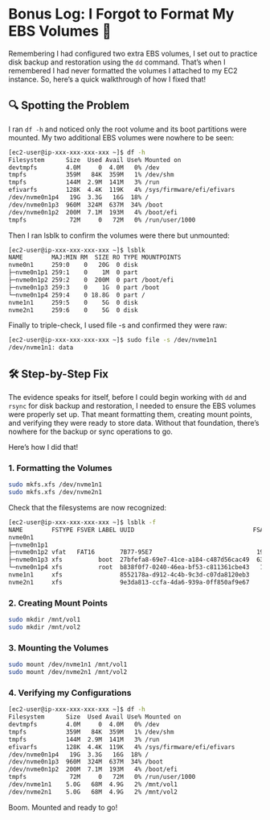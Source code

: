 # Bonus Log: I Forgot to Format My EBS Volumes 🐧

Remembering I had configured two extra EBS volumes, I set out to practice disk backup and restoration using the `dd` command. That’s when I remembered I had never formatted the volumes I attached to my EC2 instance. So, here’s a quick walkthrough of how I fixed that!

## 🔍 Spotting the Problem

I ran `df -h` and noticed only the root volume and its boot partitions were mounted. My two additional EBS volumes were nowhere to be seen:

```bash
[ec2-user@ip-xxx-xxx-xxx-xxx ~]$ df -h
Filesystem      Size  Used Avail Use% Mounted on
devtmpfs        4.0M     0  4.0M   0% /dev
tmpfs           359M   84K  359M   1% /dev/shm
tmpfs           144M  2.9M  141M   3% /run
efivarfs        128K  4.4K  119K   4% /sys/firmware/efi/efivars
/dev/nvme0n1p4   19G  3.3G   16G  18% /
/dev/nvme0n1p3  960M  324M  637M  34% /boot
/dev/nvme0n1p2  200M  7.1M  193M   4% /boot/efi
tmpfs            72M     0   72M   0% /run/user/1000
```

Then I ran lsblk to confirm the volumes were there but unmounted:

```bash
[ec2-user@ip-xxx-xxx-xxx-xxx ~]$ lsblk
NAME        MAJ:MIN RM  SIZE RO TYPE MOUNTPOINTS
nvme0n1     259:0    0   20G  0 disk
├─nvme0n1p1 259:1    0    1M  0 part
├─nvme0n1p2 259:2    0  200M  0 part /boot/efi
├─nvme0n1p3 259:3    0    1G  0 part /boot
└─nvme0n1p4 259:4    0 18.8G  0 part /
nvme1n1     259:5    0    5G  0 disk
nvme2n1     259:6    0    5G  0 disk
```

Finally to triple-check, I used file -s and confirmed they were raw:

```bash
[ec2-user@ip-xxx-xxx-xxx-xxx ~]$ sudo file -s /dev/nvme1n1
/dev/nvme1n1: data
```

## 🛠️ Step-by-Step Fix

The evidence speaks for itself, before I could begin working with `dd` and `rsync` for disk backup and restoration, I needed to ensure the EBS volumes were properly set up. That meant formatting them, creating mount points, and verifying they were ready to store data. Without that foundation, there’s nowhere for the backup or sync operations to go. 

Here’s how I did that!

### 1. Formatting the Volumes

```bash  
sudo mkfs.xfs /dev/nvme1n1  
sudo mkfs.xfs /dev/nvme2n1  
```

Check that the filesystems are now recognized:

```bash  
[ec2-user@ip-xxx-xxx-xxx-xxx ~]$ lsblk -f  
NAME        FSTYPE FSVER LABEL UUID                                 FSAVAIL FSUSE% MOUNTPOINTS
nvme0n1
├─nvme0n1p1
├─nvme0n1p2 vfat   FAT16       7B77-95E7                             192.7M     4% /boot/efi
├─nvme0n1p3 xfs          boot  27bfefa8-69e7-41ce-a184-c487d56cac49  636.8M    34% /boot
└─nvme0n1p4 xfs          root  b838f0f7-0240-46ea-bf53-c811361cbe43   15.5G    17% /
nvme1n1     xfs                8552178a-d912-4c4b-9c3d-c07da8120eb3    4.9G     1% /mnt/vol1
nvme2n1     xfs                9e3da813-ccfa-4da6-939a-0ff850af9e67    4.9G     1% /mnt/vol2  
```

### 2. Creating Mount Points

```bash  
sudo mkdir /mnt/vol1  
sudo mkdir /mnt/vol2  
```

### 3. Mounting the Volumes

```bash  
sudo mount /dev/nvme1n1 /mnt/vol1  
sudo mount /dev/nvme2n1 /mnt/vol2  
```

### 4. Verifying my Configurations

```bash  
[ec2-user@ip-xxx-xxx-xxx-xxx ~]$ df -h  
Filesystem      Size  Used Avail Use% Mounted on
devtmpfs        4.0M     0  4.0M   0% /dev
tmpfs           359M   84K  359M   1% /dev/shm
tmpfs           144M  2.9M  141M   3% /run
efivarfs        128K  4.4K  119K   4% /sys/firmware/efi/efivars
/dev/nvme0n1p4   19G  3.3G   16G  18% /
/dev/nvme0n1p3  960M  324M  637M  34% /boot
/dev/nvme0n1p2  200M  7.1M  193M   4% /boot/efi
tmpfs            72M     0   72M   0% /run/user/1000
/dev/nvme1n1    5.0G   68M  4.9G   2% /mnt/vol1
/dev/nvme2n1    5.0G   68M  4.9G   2% /mnt/vol2
```

Boom. Mounted and ready to go!
